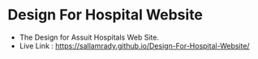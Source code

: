 # Design For Hospital Website
* The Design for Assuit Hospitals Web Site.
* Live Link : https://sallamrady.github.io/Design-For-Hospital-Website/
